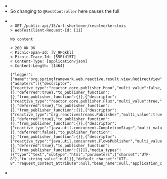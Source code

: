 -
- So changing to `@RestController` here causes the full
- ```
  
  > GET /public-api/15/url-shortener/resolve/kerstmis
  > WebTestClient-Request-Id: [11]
  
  No content
  
  < 200 OK OK
  < Picnic-Span-Id: [V_9Pqkkl]
  < Picnic-Trace-Id: [55Pfd15T]
  < Content-Type: [application/json]
  < Content-Length: [1464]
  
  {"logger":{"name":"org.springframework.web.reactive.result.view.RedirectView"},"adapter_registry":{"adapters":[{"descriptor":{"reactive_type":"reactor.core.publisher.Mono","multi_value":false,"no_value":false,"empty_value_supplier":{},"deferred":true},"to_publisher_function":{},"from_publisher_function":{}},{"descriptor":{"reactive_type":"reactor.core.publisher.Flux","multi_value":true,"no_value":false,"empty_value_supplier":{},"deferred":true},"to_publisher_function":{},"from_publisher_function":{}},{"descriptor":{"reactive_type":"org.reactivestreams.Publisher","multi_value":true,"no_value":false,"empty_value_supplier":{},"deferred":true},"to_publisher_function":{},"from_publisher_function":{}},{"descriptor":{"reactive_type":"java.util.concurrent.CompletionStage","multi_value":false,"no_value":false,"empty_value_supplier":{},"deferred":false},"to_publisher_function":{},"from_publisher_function":{}},{"descriptor":{"reactive_type":"java.util.concurrent.Flow$Publisher","multi_value":true,"no_value":false,"empty_value_supplier":{},"deferred":true},"to_publisher_function":{},"from_publisher_function":{}}]},"media_types":[{"type":"text","subtype":"html","parameters":{"charset":"UTF-8"},"to_string_value":null}],"default_charset":"UTF-8","request_context_attribute":null,"bean_name":null,"application_context":null,"url":"https://picnic.app/link/store/storefront","status_code":"SEE_OTHER","context_relative":true,"propagate_query":false,"hosts":null}
  
  ```
-